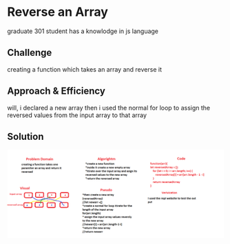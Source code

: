 # Reverse an Array
<!-- Short summary or background information -->
graduate 301 student has a knowlodge in js language
## Challenge
<!-- Description of the challenge -->
creating a function which takes an array and reverse it  
## Approach & Efficiency
<!-- What approach did you take? Why? What is the Big O space/time for this approach? -->
will, i declared a new array then 
 i used the normal for loop to assign the reversed values from the input array to that array

## Solution
<!-- Embedded whiteboard image -->
![array-reverse](./assets/array-reverse.png)